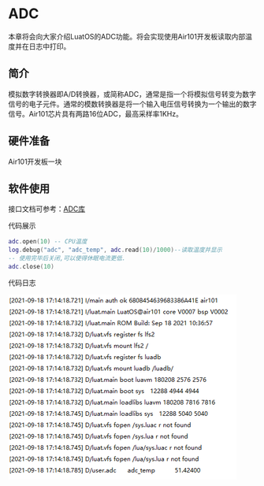 # ADC

本章将会向大家介绍LuatOS的ADC功能。将会实现使用Air101开发板读取内部温度并在日志中打印。

## 简介

模拟数字转换器即A/D转换器，或简称ADC，通常是指一个将模拟信号转变为数字信号的电子元件。通常的模数转换器是将一个输入电压信号转换为一个输出的数字信号。Air101芯片具有两路16位ADC，最高采样率1KHz。

## 硬件准备

Air101开发板一块

## 软件使用

接口文档可参考：[ADC库](https://wiki.luatos.com/api/adc.html)

代码展示

```lua
adc.open(10) -- CPU温度
log.debug("adc", "adc_temp", adc.read(10)/1000)--读取温度并显示
-- 使用完毕后关闭,可以使得休眠电流更低.
adc.close(10)
```

代码日志

![ADC](img/ADC.png)
